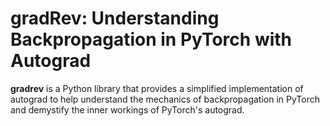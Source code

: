 # gradRev: Understanding Backpropagation in PyTorch with Autograd

**gradrev** is a Python library that provides a simplified implementation of autograd to help understand the mechanics of backpropagation in PyTorch and demystify the inner workings of PyTorch's autograd.


